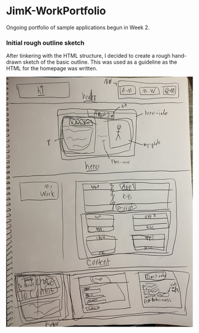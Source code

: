 # JimK-WorkPortfolio
Ongoing portfolio of sample applications begun in Week 2.


### Initial rough outline sketch
After tinkering with the HTML structure, I decided to create a rough hand-drawn sketch of the basic outline.
This was used as a guideline as the HTML for the homepage was written.

![Initial homepage outline sketch](assets/images/outline-sketch.jpg)